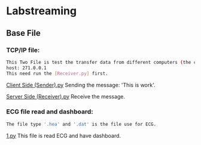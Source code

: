 # Labstreaming
## Base File
### TCP/IP file:
``` bash
This Two File is test the transfer data from different computers (the code in here is only  transferred data in locally )
host: 271.0.0.1
This need run the [Receiver.py] first. 
```
[Client Side (Sender).py](https://github.com/UASensorLab/Labstreaming/blob/main/Client%20Side%20(Sender).py) Sending the message: 'This is work'.

[Server Side (Receiver).py](https://github.com/UASensorLab/Labstreaming/blob/main/Server%20Side%20(Receiver).py) Receive the message.

### ECG file read and dashboard:
``` bash
The file type '.hea' and '.dat' is the file use for ECG.
```
[1.py](https://github.com/UASensorLab/Labstreaming/blob/main/1.py) This file is read ECG and have dashboard.
